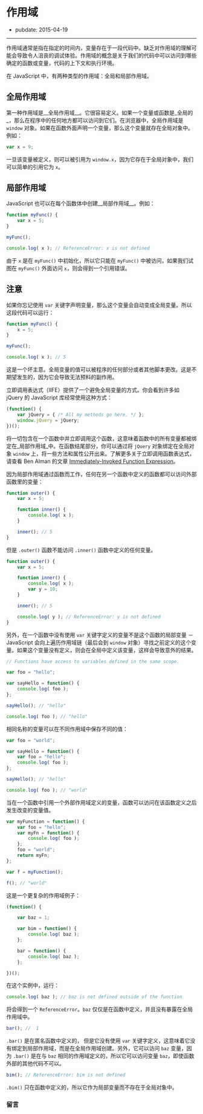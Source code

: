 # 作用域

- pubdate: 2015-04-19

-------

作用域通常是指在指定的时间内，变量存在于一段代码中。缺乏对作用域的理解可能会导致令人沮丧的调试体验。作用域的概念是关于我们的代码中可以访问到哪些确定的函数或变量，代码的上下文和执行环境。

在 JavaScript 中，有两种类型的作用域：全局和局部作用域。

## 全局作用域

第一种作用域是__全局作用域__。它很容易定义。如果一个变量或函数是_全局的_，那么在程序中的任何地方都可以访问到它们。在浏览器中，全局作用域是 `window` 对象。如果在函数外面声明一个变量，那么这个变量就存在全局对象中。例如：

```javascript
var x = 9;
```

一旦该变量被定义，则可以被引用为 `window.x`，因为它存在于全局对象中，我们可以简单的引用它为 `x`。

## 局部作用域

JavaScript 也可以在每个函数体中创建__局部作用域__。例如：

```javascript
function myFunc() {
	var x = 5;
}

myFunc();

console.log( x ); // ReferenceError: x is not defined
```

由于 `x` 是在 `myFunc()` 中初始化，所以它只能在 `myFunc()` 中被访问，如果我们试图在 `myFunc()` 外面访问 `x`，则会得到一个引用错误。

## 注意

如果你忘记使用 `var` 关键字声明变量，那么这个变量会自动变成全局变量。所以这段代码可以运行：

```javascript
function myFunc() {
	x = 5;
}

myFunc();

console.log( x ); // 5
```

这是一个坏主意。全局变量的值可以被程序的任何部分或者其他脚本更改。这是不期望发生的，因为它会导致无法预料的副作用。

立即调用表达式（IIFE）提供了一个避免全局变量的方式。你会看到许多如 jQuery 的 JavaScript 库经常使用这种方式：

```javascript
(function() {
	var jQuery = { /* All my methods go here. */ };
	window.jQuery = jQuery;
})();
```

将一切包含在一个函数中并立即调用这个函数，这意味着函数中的所有变量都被绑定在_局部作用域_中。在函数结尾部分，你可以通过将 `jQuery` 对象绑定在全局对象 `window` 上，将一些方法和属性公开出来。了解更多关于立即调用函数表达式，请查看 Ben Alman 的文章 [Immediately-Invoked Function Expression](http://benalman.com/news/2010/11/immediately-invoked-function-expression/)。

因为局部作用域通过函数而工作，任何在另一个函数中定义的函数都可以访问外部函数里的变量：

```javascript
function outer() {
	var x = 5;

	function inner() {
		console.log( x );
	}

	inner(); // 5
}
```

但是 `.outer()` 函数不能访问 `.inner()` 函数中定义的任何变量。

```javascript
function outer() {
	var x = 5;

	function inner() {
		console.log( x );
		var y = 10;
	}

	inner(); // 5

	console.log( y ); // ReferenceError: y is not defined
}
```

另外，在一个函数中没有使用 `var` 关键字定义的变量不是这个函数的局部变量 － JavaScript 会向上遍历作用域链（最后会到 `window` 对象）寻找之前定义的这个变量。如果这个变量没有定义，则会在全局中定义该变量，这样会导致意外的结果。

```javascript
// Functions have access to variables defined in the same scope.

var foo = "hello";

var sayHello = function() {
	console.log( foo );
};

sayHello(); // "hello"

console.log( foo ); // "hello"
```

相同名称的变量可以在不同作用域中保存不同的值：

```javascript
var foo = "world";

var sayHello = function() {
	var foo = "hello";
	console.log( foo );
};

sayHello(); // "hello"

console.log( foo ); // "world"
```

当在一个函数中引用一个外部作用域定义的变量，函数可以访问在该函数定义之后发生改变的变量值。

```javascript
var myFunction = function() {
	var foo = "hello";
	var myFn = function() {
		console.log( foo );
	};
	foo = "world";
	return myFn;
};

var f = myFunction();

f(); // "world"
```

这是一个更复杂的作用域例子：

```javascript
(function() {

	var baz = 1;

	var bim = function() {
		console.log( baz );
	};

	bar = function() {
		console.log( baz );
	};

})();
```
在这个实例中，运行：

```javascript
console.log( baz ); // baz is not defined outside of the function
```

将会得到一个 `ReferenceError`。`baz` 仅仅是在函数中定义，并且没有暴露在全局作用域中。

```javascript
bar(); //  1
```

`.bar()` 是在匿名函数中定义的， 但是它没有使用 `var` 关键字定义，这意味着它没有绑定到局部作用域，而是在全局作用域创建。另外，它可以访问 `baz`
变量，因为 `.bar()` 是在与 `baz` 相同的作用域定义的，所以它可以访问变量 `baz`，即使函数外部的其他代码不可以。


```javascript
bim(); // ReferenceError: bim is not defined
```

`.bim()` 只在函数中定义的，所以它作为局部变量而不存在于全局对象中。


### 留言
<div class="ds-thread" data-thread-key="#docs/js/javascript-101/002syntax-basics" data-title="liyuechun.com.cn" data-url="liyuechun.com.cn"></div>

<script type="text/javascript">
var duoshuoQuery = {short_name:"liyuechun"};
	(function() {
		var ds = document.createElement('script');
		ds.type = 'text/javascript';ds.async = true;
		ds.src = (document.location.protocol == 'https:' ? 'https:' : 'http:') + '//static.duoshuo.com/embed.js';
		ds.charset = 'UTF-8';
		(document.getElementsByTagName('head')[0]
		 || document.getElementsByTagName('body')[0]).appendChild(ds);
	})();
	</script>
